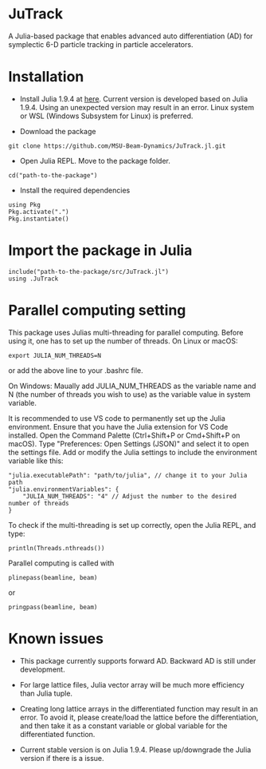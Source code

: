 # JuTrack

A Julia-based package that enables advanced auto differentiation (AD) for symplectic 6-D particle tracking in particle accelerators.

# Installation

* Install Julia 1.9.4 at [here](https://julialang.org/downloads/oldreleases/). Current version is developed based on Julia 1.9.4. Using an unexpected version may result in an error. Linux system or WSL (Windows Subsystem for Linux) is preferred.

* Download the package
```
git clone https://github.com/MSU-Beam-Dynamics/JuTrack.jl.git
```

* Open Julia REPL. Move to the package folder.
```
cd("path-to-the-package")
```

* Install the required dependencies
```
using Pkg
Pkg.activate(".")
Pkg.instantiate()
```

# Import the package in Julia
```
include("path-to-the-package/src/JuTrack.jl")
using .JuTrack
```

# Parallel computing setting
This package uses Julias multi-threading for parallel computing. Before using it, one has to set up the number of threads.
On Linux or macOS:
```
export JULIA_NUM_THREADS=N
``` 
or add the above line to your .bashrc file.

On Windows:
Maually add JULIA_NUM_THREADS as the variable name and N (the number of threads you wish to use) as the variable value in system variable.

It is recommended to use VS code to permanently set up the Julia environment. 
Ensure that you have the Julia extension for VS Code installed. Open the Command Palette (Ctrl+Shift+P or Cmd+Shift+P on macOS). Type "Preferences: Open Settings (JSON)" and select it to open the settings file. 
Add or modify the Julia settings to include the environment variable like this:
```
"julia.executablePath": "path/to/julia", // change it to your Julia path
"julia.environmentVariables": {
    "JULIA_NUM_THREADS": "4" // Adjust the number to the desired number of threads
}
```

To check if the multi-threading is set up correctly, open the Julia REPL, and type:
```
println(Threads.nthreads())
```

Parallel computing is called with
```
plinepass(beamline, beam)
```
or 
```
pringpass(beamline, beam)
```

# Known issues
* This package currently supports forward AD. Backward AD is still under development.

* For large lattice files, Julia vector array will be much more efficiency than Julia tuple. 

* Creating long lattice arrays in the differentiated function may result in an error. To avoid it, please create/load the lattice before the differentiation, and then take it as a constant variable or global variable for the differentiated function. 

* Current stable version is on Julia 1.9.4. Please up/downgrade the Julia version if there is a issue.

